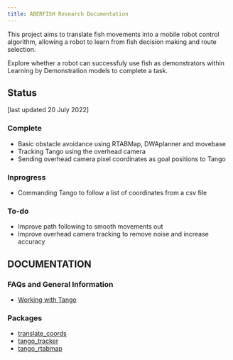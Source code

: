 ```yaml
---
title: ABERFISH Research Documentation
---
```


This project aims to translate fish movements into a mobile robot control algorithm, allowing a robot to learn from fish decision making and route selection.

Explore whether a robot can successfuly use fish as demonstrators within Learning by Demonstration models to complete a task.

## Status
\[last updated 20 July 2022]
### Complete
 - Basic obstacle avoidance using RTABMap, DWAplanner and movebase
 - Tracking Tango using the overhead camera
 - Sending overhead camera pixel coordinates as goal positions to Tango

### Inprogress
 - Commanding Tango to follow a list of coordinates from a csv file
 
### To-do
 - Improve path following to smooth movements out
 - Improve overhead camera tracking to remove noise and increase accuracy

## DOCUMENTATION
### FAQs and General Information
- [Working with Tango](tango.md)

### Packages
- [translate_coords](translate_coords.md)
- [tango_tracker](tango-tracker.md)
- [tango_rtabmap](tango_rtabmap)
